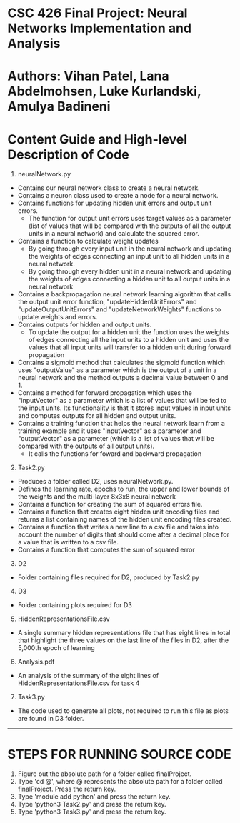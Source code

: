 # CSC 426 Final Project: Neural Networks Implementation and Analysis
# Authors: Vihan Patel, Lana Abdelmohsen, Luke Kurlandski, Amulya Badineni

# Content Guide and High-level Description of Code
1. neuralNetwork.py 
  - Contains our neural network class to create a neural network.
  - Contains a neuron class used to create a node for a neural network.
  - Contains functions for updating hidden unit errors and output unit errors. 
    - The function for output unit errors uses target values as a parameter (list of values that will be compared with the outputs of all the output units in a neural network) and calculate the squared error. 
  - Contains a function to calculate weight updates 
    - By going through every input unit in the neural network and updating the weights of edges connecting an input unit to all hidden units in a neural network.
    - By going through every hidden unit in a neural network and updating the weights of edges connecting a hidden unit to all output units in a neural network
  - Contains a backpropagation neural network learning algorithm that calls the output unit error function, "updateHiddenUnitErrors" and "updateOutputUnitErrors" and "updateNetworkWeights" functions to update weights and errors. 
  - Contains outputs for hidden and output units.
    - To update the output for a hidden unit the function uses the weights of edges connecting all the input units to a hidden unit and uses the values that all input units will transfer to a hidden unit during forward propagation
  - Contains a sigmoid method that calculates the sigmoid function which uses "outputValue" as a parameter which is the output of a unit in a neural network and the method outputs a decimal value between 0 and 1. 
  - Contains a method for forward propagation which uses the "inputVector" as a parameter which is a list of values that will be fed to the input units. Its functionality is that it stores input values in input units and computes outputs for all hidden and output units. 
  - Contains a training function that helps the neural network learn from a training example and it uses "inputVector" as a parameter and "outputVector" as a parameter (which is a list of values that will be compared with the outputs of all output units).
    - It calls the functions for foward and backward propagation
2. Task2.py 
  - Produces a folder called D2, uses neuralNetwork.py.
  - Defines the learning rate, epochs to run, the upper and lower bounds of the weights and the multi-layer 8x3x8 neural network
  - Contains a function for creating the sum of squared errors file.
  - Contains a function that creates eight hidden unit encoding files and returns a list containing names of the hidden unit encoding files created. 
  - Contains a function that writes a new line to a csv file and takes into account the number of digits that should come after a decimal place for a value that is written to a csv file. 
  - Contains a function that computes the sum of squared error
3. D2  
  - Folder containing files required for D2, produced by Task2.py
4. D3 
  - Folder containing plots required for D3
5. HiddenRepresentationsFile.csv
  - A single summary hidden representations file that has eight lines in total that highlight the three values on the last line of the files in D2, after the 5,000th epoch of learning
6. Analysis.pdf
  - An analysis of the summary of the eight lines of HiddenRepresentationsFile.csv for task 4
7. Task3.py
  - The code used to generate all plots, not required to run this file as plots are found in D3 folder. 

------------------------------------------------------------------------------------------------------------

# STEPS FOR RUNNING SOURCE CODE

1. Figure out the absolute path for a folder called finalProject. 
2. Type 'cd @', where @ represents the absolute path for a folder called finalProject. Press the return key.
3. Type 'module add python' and press the return key.
4. Type 'python3 Task2.py' and press the return key.
5. Type 'python3 Task3.py' and press the return key.
